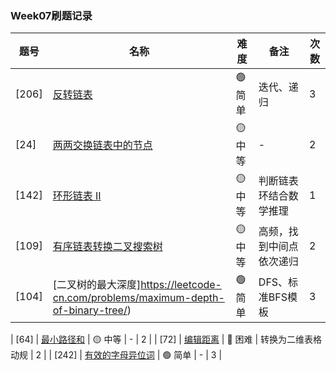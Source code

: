 ### Week07刷题记录


| 题号                                                                                                                  | 名称                                                                            | 难度     | 备注   | 次数    |
| ------------------------------------------------------------------------------------------------------------------- | ----------------------------------------------------------------------------- | ------ | ---- | ---- |
| [206] | [反转链表](https://leetcode-cn.com/problems/reverse-linked-list/) | 🟢 简单  | 迭代、递归  |  3  |
| [24] | [两两交换链表中的节点](https://leetcode-cn.com/problems/swap-nodes-in-pairs/) | 🟡 中等  | -   |  2  |
| [142] | [环形链表 II](https://leetcode-cn.com/problems/linked-list-cycle-ii/) | 🟡 中等  | 判断链表环结合数学推理  |  1  |
| [109] | [有序链表转换二叉搜索树](https://leetcode-cn.com/problems/convert-sorted-list-to-binary-search-tree/) | 🟡 中等  | 高频，找到中间点依次递归  |  2 |
| [104] | [二叉树的最大深度]https://leetcode-cn.com/problems/maximum-depth-of-binary-tree/) | 🟢 简单  | DFS、标准BFS模板   |  3  |


| [64] | [最小路径和](https://leetcode-cn.com/problems/minimum-path-sum/) | 🟡 中等  | -   |  2  |
| [72] | [编辑距离](https://leetcode-cn.com/problems/edit-distance/) | 🔴️ 困难  | 转换为二维表格动规   |  2  |
| [242] | [有效的字母异位词](https://leetcode-cn.com/problems/valid-anagram/) | 🟢 简单  | -   |  3  |
